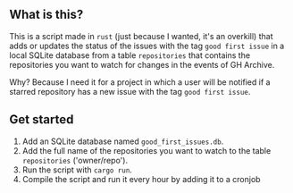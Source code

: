 ## What is this?

This is a script made in `rust` (just because I wanted, it's an overkill) that adds or updates the status of the issues with the tag `good first issue` in a local SQLite database from a table `repositories` that contains the repositories you want to watch for changes in the events of GH Archive.

Why? Because I need it for a project in which a user will be notified if a starred repository has a new issue with the tag `good first issue`.

## Get started

1. Add an SQLite database named `good_first_issues.db`.
2. Add the full name of the repositories you want to watch to the table `repositories` ('owner/repo').
3. Run the script with `cargo run`.
4. Compile the script and run it every hour by adding it to a cronjob
